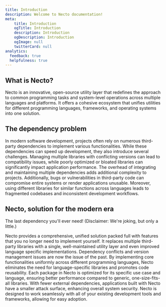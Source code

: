 ```yaml
---
title: Introduction
description: Welcome to Necto documentation!
meta: 
    title: Introduction
    ogTitle: Introduction
    description: Introduction
    ogDescription: Introduction
    ogImage: null
    twitterCard: null
analytics:
  feedback: true
  helpfulness: true
---
```


## What is Necto? 

Necto is an innovative, open-source utility layer that redefines the approach to common programming tasks and system-level operations across multiple languages and platforms. 
It offers a cohesive ecosystem that unifies utilities for different programming languages, frameworks, and operating systems into one solution.

## The dependency problem

In modern software development, projects often rely on numerous third-party dependencies to implement various functionalities. While these dependencies can speed up development, they also introduce several challenges. Managing multiple libraries with conflicting versions can lead to compatibility issues, while poorly optimized or bloated libraries can significantly impact application performance. The overhead of integrating and maintaining multiple dependencies adds additional complexity to projects. Additionally, bugs or vulnerabilities in third-party code can compromise entire systems or render applications unusable. Moreover, using different libraries for similar functions across languages leads to fragmented codebases and inconsistent development workflows.

## Necto, solution for the modern era

The last dependency you'll ever need!
(Disclaimer: We're joking, but only a little.)

Necto provides a comprehensive, unified solution packed full with features that you no longer need to implement yourself. It replaces multiple third-party libraries with a single, well-maintained utility layer and even improved language specific implementations. Dependency conflicts and version management issues are now the issue of the past. By implementing core functionalities uniformly across different programming languages, Necto eliminates the need for language-specific libraries and promotes code reusability. Each package in Necto is optimized for its specific use case and language, ensuring better performance compared to generic, one-size-fits-all libraries. With fewer external dependencies, applications built with Necto have a smaller attack surface, enhancing overall system security. Necto is designed to work seamlessly with all of your existing development tools and frameworks, allowing for easy adoption.